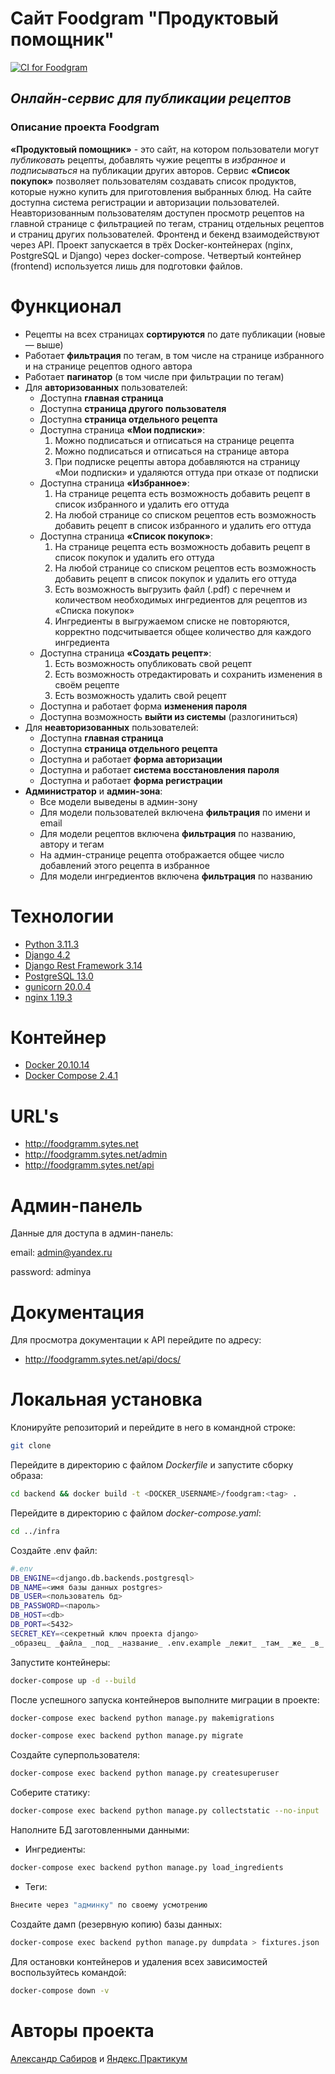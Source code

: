# Сайт Foodgram "Продуктовый помощник"

[![CI for Foodgram](https://github.com/indigo-tj/foodgram-project-react/actions/workflows/foodgram_CI.yml/badge.svg)](https://github.com/indigo-tj/foodgram-project-react/actions/workflows/foodgram_CI.yml)

## _Онлайн-сервис для публикации рецептов_

### Описание проекта Foodgram

**«Продуктовый помощник»** - это сайт, на котором пользователи могут _публиковать_ рецепты, добавлять чужие рецепты в _избранное_ и _подписываться_ на публикации других авторов. Сервис **«Список покупок»** позволяет пользователям создавать список продуктов, которые нужно купить для приготовления выбранных блюд.
На сайте доступна система регистрации и авторизации пользователей. Неавторизованным пользователям доступен просмотр рецептов на главной странице с фильтрацией по тегам, страниц отдельных рецептов и страниц других пользователей. 
Фронтенд и бекенд взаимодействуют через API. Проект запускается в трёх Docker-контейнерах (nginx, PostgreSQL и Django) через docker-compose. Четвертый контейнер (frontend) используется лишь для подготовки файлов.
 
# Функционал

- Рецепты на всех страницах **сортируются** по дате публикации (новые — выше)
- Работает **фильтрация** по тегам, в том числе на странице избранного и на странице рецептов одного автора
- Работает **пагинатор** (в том числе при фильтрации по тегам)
- Для **авторизованных** пользователей:
  * Доступна **главная страница**
  * Доступна **страница другого пользователя**
  * Доступна **страница отдельного рецепта**
  * Доступна страница **«Мои подписки»**:
    1. Можно подписаться и отписаться на странице рецепта
    2. Можно подписаться и отписаться на странице автора
    3. При подписке рецепты автора добавляются на страницу «Мои подписки» и удаляются оттуда при отказе от подписки
  * Доступна страница **«Избранное»**:
    1. На странице рецепта есть возможность добавить рецепт в список избранного и удалить его оттуда
    2. На любой странице со списком рецептов есть возможность добавить рецепт в список избранного и удалить его оттуда
  * Доступна страница **«Список покупок»**:
    1. На странице рецепта есть возможность добавить рецепт в список покупок и удалить его оттуда
    2. На любой странице со списком рецептов есть возможность добавить рецепт в список покупок и удалить его оттуда
    3. Есть возможность выгрузить файл (.pdf) с перечнем и количеством необходимых ингредиентов для рецептов из «Списка покупок»
    4. Ингредиенты в выгружаемом списке не повторяются, корректно подсчитывается общее количество для каждого ингредиента
  * Доступна страница **«Создать рецепт»**:
    1. Есть возможность опубликовать свой рецепт
    2. Есть возможность отредактировать и сохранить изменения в своём рецепте
    3. Есть возможность удалить свой рецепт
  * Доступна и работает форма **изменения пароля**
  * Доступна возможность **выйти из системы** (разлогиниться)
- Для **неавторизованных** пользователей:
  * Доступна **главная страница**
  * Доступна **страница отдельного рецепта**
  * Доступна и работает **форма авторизации**
  * Доступна и работает **система восстановления пароля**
  * Доступна и работает **форма регистрации**
- **Администратор** и **админ-зона**:
  * Все модели выведены в админ-зону
  * Для модели пользователей включена **фильтрация** по имени и email
  * Для модели рецептов включена **фильтрация** по названию, автору и тегам
  * На админ-странице рецепта отображается общее число добавлений этого рецепта в избранное
  * Для модели ингредиентов включена **фильтрация** по названию

# Технологии

- [Python 3.11.3](https://www.python.org/downloads/release/python-388/)
- [Django 4.2](https://www.djangoproject.com/download/)
- [Django Rest Framework 3.14](https://www.django-rest-framework.org/)
- [PostgreSQL 13.0](https://www.postgresql.org/download/)
- [gunicorn 20.0.4](https://pypi.org/project/gunicorn/)
- [nginx 1.19.3](https://nginx.org/ru/download.html)

# Контейнер

- [Docker 20.10.14](https://www.docker.com/)
- [Docker Compose 2.4.1](https://docs.docker.com/compose/)

# URL's

- http://foodgramm.sytes.net
- http://foodgramm.sytes.net/admin
- http://foodgramm.sytes.net/api

# Админ-панель

Данные для доступа в админ-панель:

email: admin@yandex.ru

password: adminya

# Документация

Для просмотра документации к API перейдите по адресу:
- http://foodgramm.sytes.net/api/docs/

# Локальная установка

Клонируйте репозиторий и перейдите в него в командной строке:
```sh
git clone 
```
Перейдите в директорию с файлом _Dockerfile_ и запустите сборку образа:
```sh
cd backend && docker build -t <DOCKER_USERNAME>/foodgram:<tag> .
```
Перейдите в директорию с файлом _docker-compose.yaml_:
```sh
cd ../infra
```
Создайте .env файл:
```sh
#.env
DB_ENGINE=<django.db.backends.postgresql>
DB_NAME=<имя базы данных postgres>
DB_USER=<пользователь бд>
DB_PASSWORD=<пароль>
DB_HOST=<db>
DB_PORT=<5432>
SECRET_KEY=<секретный ключ проекта django>
_образец_ _файла_ _под_ _название_ .env.example _лежит_ _там_ _же_ _в_ _директории_
```
Запустите контейнеры:
```sh
docker-compose up -d --build
```
После успешного запуска контейнеров выполните миграции в проекте:
```sh
docker-compose exec backend python manage.py makemigrations
```
```sh
docker-compose exec backend python manage.py migrate
```
Создайте суперпользователя:
```sh
docker-compose exec backend python manage.py createsuperuser
```
Соберите статику:
```sh
docker-compose exec backend python manage.py collectstatic --no-input
```
Наполните БД заготовленными данными:

- Ингредиенты:
```sh
docker-compose exec backend python manage.py load_ingredients
```
- Теги:
```sh
Внесите через "админку" по своему усмотрению
```
Создайте дамп (резервную копию) базы данных:
```sh
docker-compose exec backend python manage.py dumpdata > fixtures.json
```
Для остановки контейнеров и удаления всех зависимостей воспользуйтесь командой:
```sh
docker-compose down -v
```

# Авторы проекта

[Александр Сабиров](https://github.com/indigo-tj) и [Яндекс.Практикум](https://practicum.yandex.ru/)